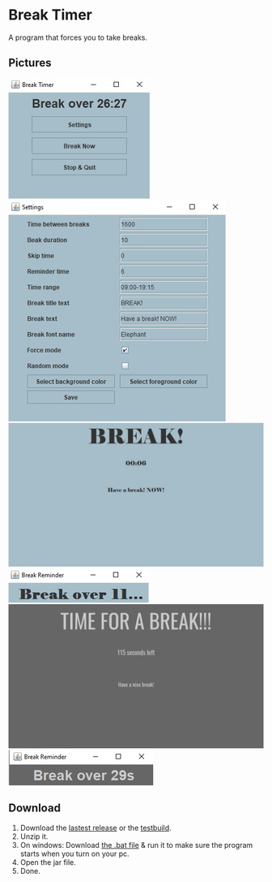 # Break Timer
A program that forces you to take breaks.

## Pictures

![](/pics/demo%201.jpg)
![](/pics/demo%202.jpg)
![](/pics/demo%205.jpg)
![](/pics/demo%206.jpg)
![](/pics/demo%203.jpg)
![](/pics/demo%204.jpg)

## Download
1. Download the [lastest release](https://github.com/Rijk-van-Putten/Break_Timer/blob/master/build/build%202.jar) or the [testbuild](https://github.com/Rijk-van-Putten/java_break_timer/blob/master/testbuild/testbuild.jar).
2. Unzip it.
3. On windows: Download [the .bat file](https://github.com/Rijk-van-Putten/Break_Timer/blob/master/build/add%20to%20system%20boot.bat) & run it to make sure the program starts when you turn on your pc.
4. Open the jar file.
5. Done.
